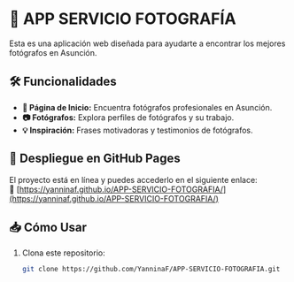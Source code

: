 # 📸 APP SERVICIO FOTOGRAFÍA

Esta es una aplicación web diseñada para ayudarte a encontrar los mejores fotógrafos en Asunción. 

## 🛠 Funcionalidades
- **📍 Página de Inicio:** Encuentra fotógrafos profesionales en Asunción.  
- **📷 Fotógrafos:** Explora perfiles de fotógrafos y su trabajo.  
- **💡 Inspiración:** Frases motivadoras y testimonios de fotógrafos.  

## 🚀 Despliegue en GitHub Pages  
El proyecto está en línea y puedes accederlo en el siguiente enlace:  
🔗 [https://yanninaf.github.io/APP-SERVICIO-FOTOGRAFIA/](https://yanninaf.github.io/APP-SERVICIO-FOTOGRAFIA/)  

## 📥 Cómo Usar  
1. Clona este repositorio:  
   ```sh
   git clone https://github.com/YanninaF/APP-SERVICIO-FOTOGRAFIA.git
